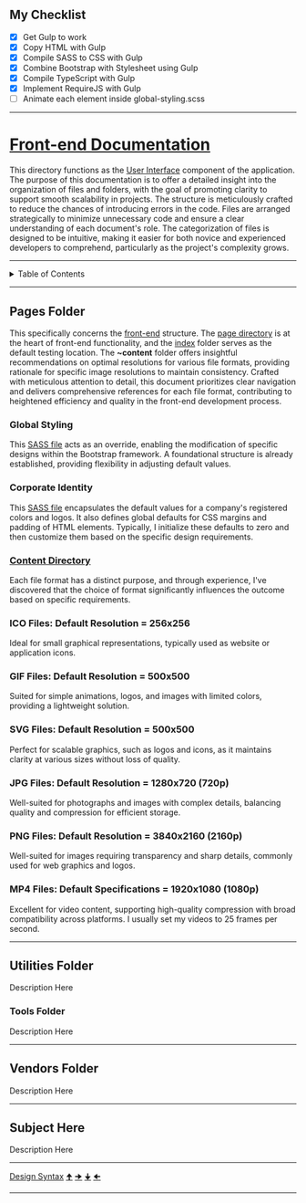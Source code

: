 ## My Checklist

- [x] Get Gulp to work
- [x] Copy HTML with Gulp
- [x] Compile SASS to CSS with Gulp
- [x] Combine Bootstrap with Stylesheet using Gulp
- [x] Compile TypeScript with Gulp
- [x] Implement RequireJS with Gulp
- [ ] Animate each element inside global-styling.scss

---

# [Front-end Documentation](https://github.com/TertiusRoach/development-portfolio_2.00)

This directory functions as the [User Interface](https://en.wikipedia.org/wiki/User_interface) component of the application. The purpose of this documentation is to offer a detailed insight into the organization of files and folders, with the goal of promoting clarity to support smooth scalability in projects. The structure is meticulously crafted to reduce the chances of introducing errors in the code. Files are arranged strategically to minimize unnecessary code and ensure a clear understanding of each document's role. The categorization of files is designed to be intuitive, making it easier for both novice and experienced developers to comprehend, particularly as the project's complexity grows.

---

<details>
  <summary>Table of Contents</summary>
    <ol>
        <li>
            <a href="#pages-folder">Pages Folder</a>
            <ul>
                <li>
                    <a href="#global-styling">Global Styling</a>
                </li>
                <li>
                    <a href="#corporate-identity">Corporate Identity</a>
                </li>
                <li>
                    <a href="#content-directory">Content Directory</a>
                </li>
            </ul>
        </li>
        <li>
            <a href="#utilities-folder">Utilities Folder</a>
            <ul>
               <li>
                    <a href="#tools-folder">Tools Folder</a>
                </li>
            </ul>
        </li>
        <li>
            <a href="#vendors-folder">Vendors Folder</a>
        </li>
        <li>
            <a href="#subject-here">Subject Here</a>
        </li>
        <li>
            <a href="#my-checklist">My Checklist</a>
        </li>
    </ol>
</details>

---

## Pages Folder

This specifically concerns the [front-end](https://github.com/TertiusRoach/development-portfolio_2.00/tree/main/src/front-end) structure. The [page directory](https://github.com/TertiusRoach/development-portfolio_2.00/tree/main/src/front-end/pages) is at the heart of front-end functionality, and the [index](https://github.com/TertiusRoach/development-portfolio_2.00/tree/main/src/front-end/pages/index) folder serves as the default testing location. The **~content** folder offers insightful recommendations on optimal resolutions for various file formats, providing rationale for specific image resolutions to maintain consistency. Crafted with meticulous attention to detail, this document prioritizes clear navigation and delivers comprehensive references for each file format, contributing to heightened efficiency and quality in the front-end development process.

### Global Styling

This [SASS file](https://github.com/TertiusRoach/development-portfolio_2.00/blob/main/src/front-end/pages/global-styling.scss) acts as an override, enabling the modification of specific designs within the Bootstrap framework. A foundational structure is already established, providing flexibility in adjusting default values.

### Corporate Identity

This [SASS file](https://github.com/TertiusRoach/development-portfolio_2.00/blob/main/src/front-end/pages/corporate-identity.scss) encapsulates the default values for a company's registered colors and logos. It also defines global defaults for CSS margins and padding of HTML elements. Typically, I initialize these defaults to zero and then customize them based on the specific design requirements.

### [Content Directory](https://github.com/TertiusRoach/development-portfolio_2.00/tree/main/src/front-end/pages/index/~content)

Each file format has a distinct purpose, and through experience, I've discovered that the choice of format significantly influences the outcome based on specific requirements.

### ICO Files: Default Resolution = **256x256**

Ideal for small graphical representations, typically used as website or application icons.

### GIF Files: Default Resolution = **500x500**

Suited for simple animations, logos, and images with limited colors, providing a lightweight solution.

### SVG Files: Default Resolution = **500x500**

Perfect for scalable graphics, such as logos and icons, as it maintains clarity at various sizes without loss of quality.

### JPG Files: Default Resolution = **1280x720 (720p)**

Well-suited for photographs and images with complex details, balancing quality and compression for efficient storage.

### PNG Files: Default Resolution = **3840x2160 (2160p)**

Well-suited for images requiring transparency and sharp details, commonly used for web graphics and logos.

### MP4 Files: Default Specifications = **1920x1080 (1080p)**

Excellent for video content, supporting high-quality compression with broad compatibility across platforms. I usually set my videos to 25 frames per second.

---

## Utilities Folder

Description Here

### Tools Folder

Description Here

---

## Vendors Folder

Description Here

---

## Subject Here

Description Here

---

[Design Syntax](https://www.compart.com/en/unicode/block/U+25A0)
[🠉](https://www.compart.com/en/unicode/U+1F809)
[🠊](https://www.compart.com/en/unicode/U+1F80A)
[🠋](https://www.compart.com/en/unicode/U+1F80B)
[🠈](https://www.compart.com/en/unicode/U+1F808)

---
